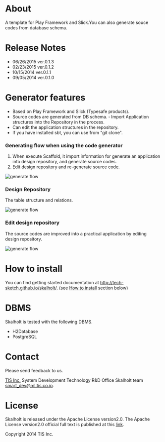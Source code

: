 # About

A template for Play Framework and Slick.You can also generate souce codes from database schema.

# Release Notes

- 06/26/2015 ver.0.1.3
- 02/23/2015 ver.0.1.2
- 10/15/2014 ver.0.1.1
- 09/05/2014 ver.0.1.0

# Generator features

* Based on Play Framework and Slick (Typesafe products).
* Source codes are generated from DB schema.
 ‐ Import Application structures into the Repository in the process.
* Can edit the application structures in the repository.
* If you have installed sbt, you can use from "git clone".

### Generating flow when using the code generator

1. When execute Scaffold, it import information for generate an application into design repository, and generate source codes.
2. Edit design repository and re-generate source code.

![generate flow](http://tech-sketch.github.io/skalholt/images/skalholt/generate-flow.png)

### Design Repository

The table structure and relations.

![generate flow](http://tech-sketch.github.io/skalholt/images/skalholt/design-repository.png)

### Edit design repository

The source codes are improved into a practical application by editing design repository.

![generate flow](http://tech-sketch.github.io/skalholt/images/skalholt/capture-screen-detail-customize.png)

# How to install

You can find getting started documentation at http://tech-sketch.github.io/skalholt/.
(see [How to install](http://tech-sketch.github.io/skalholt/#HowToInstall) section below)

# DBMS

Skalholt is tested with the following DBMS.
* H2Database
* PostgreSQL

# Contact

Please send feedback to us.

[TIS Inc.](http://www.tis.com/)
System Development Technology R&D Office
Skalholt team
<smart_dev@ml.tis.co.jp>.

# License

Skalholt is released under the Apache License version2.0.
The Apache License version2.0 official full text is published at this [link](http://www.apache.org/licenses/LICENSE-2.0.html).

Copyright 2014 TIS Inc.
